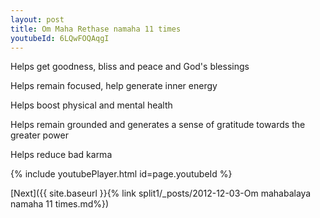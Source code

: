 ```yaml
---
layout: post
title: Om Maha Rethase namaha 11 times
youtubeId: 6LQwFOQAqgI
---
```

 
 
Helps get goodness, bliss and peace and God's blessings
 
Helps remain focused, help generate inner energy 
 
Helps boost physical and mental health 
 
Helps remain grounded and generates a sense of gratitude towards the greater power 
 
Helps reduce bad karma
 
 
 
 


{% include youtubePlayer.html id=page.youtubeId %}
 
[Next]({{ site.baseurl }}{% link  split1/_posts/2012-12-03-Om mahabalaya namaha 11 times.md%})
 
